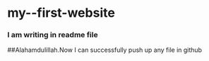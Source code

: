 # my--first-website
### I am writing in readme file
##Alahamdulillah.Now I can successfully push up any file in github
